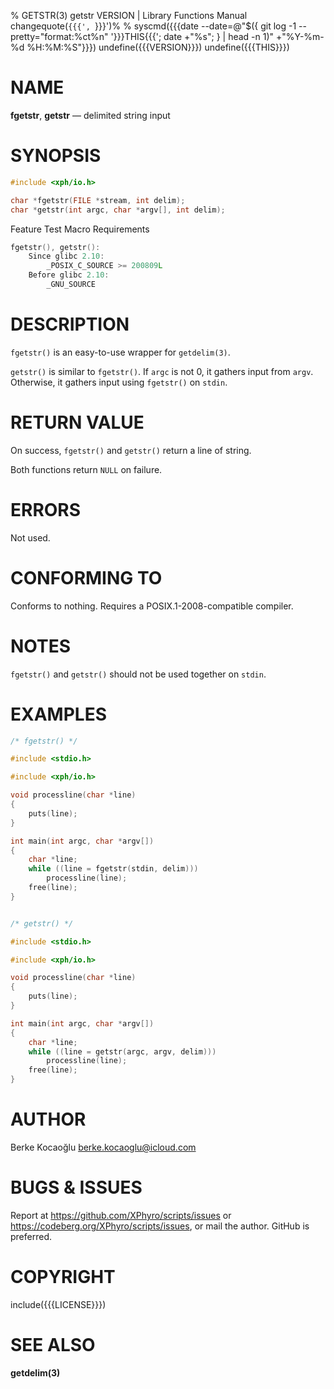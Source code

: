 % GETSTR(3) getstr VERSION | Library Functions Manual
changequote(`{{{', `}}}')%
% syscmd({{{date --date=@"$({ git log -1 --pretty="format:%ct%n" '}}}THIS{{{'; date +"%s"; } | head -n 1)" +"%Y-%m-%d %H:%M:%S"}}})
undefine({{{VERSION}}})
undefine({{{THIS}}})

# NAME

**fgetstr**, **getstr** — delimited string input

# SYNOPSIS

```c
#include <xph/io.h>

char *fgetstr(FILE *stream, int delim);
char *getstr(int argc, char *argv[], int delim);
```

Feature Test Macro Requirements

```c
fgetstr(), getstr():
    Since glibc 2.10:
        _POSIX_C_SOURCE >= 200809L
    Before glibc 2.10:
        _GNU_SOURCE
```

# DESCRIPTION

`fgetstr()` is an easy-to-use wrapper for `getdelim(3)`.

`getstr()` is similar to `fgetstr()`. If `argc` is not 0, it gathers input from
`argv`. Otherwise, it gathers input using `fgetstr()` on `stdin`.

# RETURN VALUE

On success, `fgetstr()` and `getstr()` return a line of string.

Both functions return `NULL` on failure.

# ERRORS

Not used.

# CONFORMING TO

Conforms to nothing. Requires a POSIX.1-2008-compatible compiler.

# NOTES

`fgetstr()` and `getstr()` should not be used together on `stdin`.

# EXAMPLES

```c
/* fgetstr() */

#include <stdio.h>

#include <xph/io.h>

void processline(char *line)
{
    puts(line);
}

int main(int argc, char *argv[])
{
    char *line;
    while ((line = fgetstr(stdin, delim)))
        processline(line);
    free(line);
}


/* getstr() */

#include <stdio.h>

#include <xph/io.h>

void processline(char *line)
{
    puts(line);
}

int main(int argc, char *argv[])
{
    char *line;
    while ((line = getstr(argc, argv, delim)))
        processline(line);
    free(line);
}
```

# AUTHOR

Berke Kocaoğlu <berke.kocaoglu@icloud.com>

# BUGS & ISSUES

Report at <https://github.com/XPhyro/scripts/issues> or
<https://codeberg.org/XPhyro/scripts/issues>, or mail the author.
GitHub is preferred.

# COPYRIGHT

include({{{LICENSE}}})

# SEE ALSO

**getdelim(3)**
